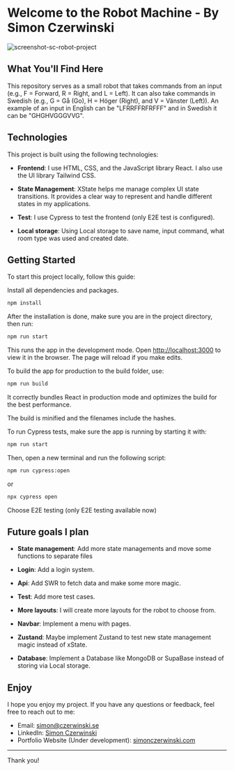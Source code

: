 # Welcome to the Robot Machine - By Simon Czerwinski

![screenshot-sc-robot-project](https://github.com/simonczerwinski/sc-robot-project/assets/20460571/ab7c4555-7c09-4c2b-9fd2-cbb4b477ad2a)

## What You'll Find Here

This repository serves as a small robot that takes commands from an input (e.g., F = Forward, R = Right, and L = Left). It can also take commands in Swedish (e.g., G = Gå (Go), H = Höger (Right), and V = Vänster (Left)). An example of an input in English can be "LFRRFFRFRFFF" and in Swedish it can be "GHGHVGGGVVG".

## Technologies

This project is built using the following technologies:

- **Frontend**: I use HTML, CSS, and the JavaScript library React. I also use the UI library Tailwind CSS.

- **State Management**: XState helps me manage complex UI state transitions. It provides a clear way to represent and handle different states in my applications.

- **Test**: I use Cypress to test the frontend (only E2E test is configured).

- **Local storage**: Using Local storage to save name, input command, what room type was used and created date.

## Getting Started

To start this project locally, follow this guide:

Install all dependencies and packages.

```bash
npm install
```

After the installation is done, make sure you are in the project directory, then run:

```bash
npm run start
```

This runs the app in the development mode.
Open [http://localhost:3000](http://localhost:3000) to view it in the browser.
The page will reload if you make edits.

To build the app for production to the build folder, use:

```bash
npm run build
```

It correctly bundles React in production mode and optimizes the build for the best performance.

The build is minified and the filenames include the hashes.

To run Cypress tests, make sure the app is running by starting it with:

```bash
npm run start
```

Then, open a new terminal and run the following script:

```bash
npm run cypress:open
```

or

```bash
npx cypress open
```

Choose E2E testing (only E2E testing available now)

## Future goals I plan

- **State management**: Add more state managements and move some functions to separate files

- **Login**: Add a login system.

- **Api**: Add SWR to fetch data and make some more magic.

- **Test**: Add more test cases.

- **More layouts**: I will create more layouts for the robot to choose from.

- **Navbar**: Implement a menu with pages.

- **Zustand**: Maybe implement Zustand to test new state management magic instead of xState.

- **Database**: Implement a Database like MongoDB or SupaBase instead of storing via Local storage.

## Enjoy

I hope you enjoy my project. If you have any questions or feedback, feel free to reach out to me:

- Email: [simon@czerwinski.se](mailto:simon@czerwinski.se)
- LinkedIn: [Simon Czerwinski](https://www.linkedin.com/in/simon-edward-czerwinski-b0b9297a/)
- Portfolio Website (Under development): [simonczerwinski.com](https://www.simonczerwinski.com)

---

Thank you!
